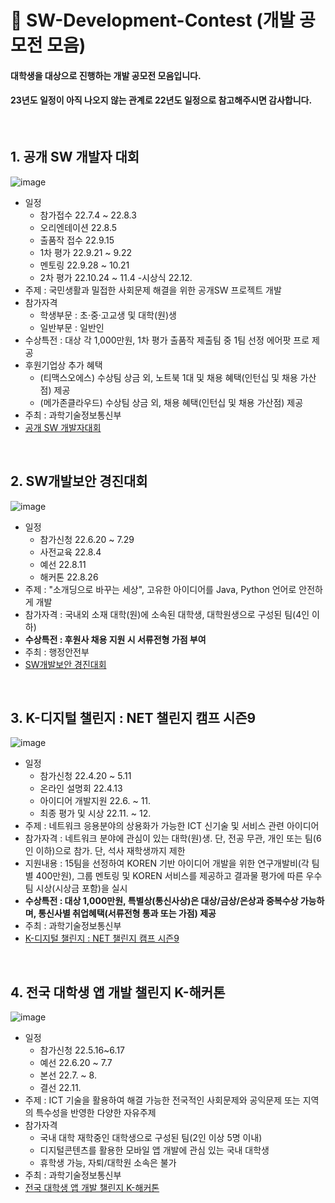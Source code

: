 # :date: SW-Development-Contest (개발 공모전 모음)

#### 대학생을 대상으로 진행하는 개발 공모전 모음입니다.
#### 23년도 일정이 아직 나오지 않는 관계로 22년도 일정으로 참고해주시면 감사합니다.

<br>


## 1. 공개 SW 개발자 대회
![image](https://user-images.githubusercontent.com/68285922/215020919-d02db510-7f60-4f6b-9c70-ae37c9030a81.png)

- 일정
   - 참가접수 22.7.4 ~ 22.8.3
   - 오리엔테이션 22.8.5
   - 출품작 접수 22.9.15
   - 1차 평가 22.9.21 ~ 9.22
   - 멘토링 22.9.28 ~ 10.21
   - 2차 평가 22.10.24 ~ 11.4
   -시상식 22.12.
- 주제 : 국민생활과 밀접한 사회문제 해결을 위한 공개SW 프로젝트 개발
- 참가자격 
   - 학생부문 : 초·중·고교생 및 대학(원)생
   - 일반부문 : 일반인
- 수상특전 : 대상 각 1,000만원, 1차 평가 출품작 제출팀 중 1팀 선정 에어팟 프로 제공
- 후원기업상 추가 혜택
   - (티맥스오에스) 수상팀 상금 외, 노트북 1대 및 채용 혜택(인턴십 및 채용 가산점) 제공
   - (메가존클라우드) 수상팀 상금 외, 채용 혜택(인턴십 및 채용 가산점) 제공
- 주최 : 과학기술정보통신부
- [공개 SW 개발자대회](https://www.oss.kr/dev_competition)

<br>

## 2. SW개발보안 경진대회
![image](https://user-images.githubusercontent.com/68285922/215021428-b51fdf16-8288-4925-86a0-d10efe6b8281.png)

- 일정
   - 참가신청 22.6.20 ~ 7.29
   - 사전교육 22.8.4
   - 예선 22.8.11
   - 해커톤 22.8.26
- 주제 : "소개딩으로 바꾸는 세상", 고유한 아이디어를 Java, Python 언어로 안전하게 개발
- 참가자격 : 국내외 소재 대학(원)에 소속된 대학생, 대학원생으로 구성된 팀(4인 이하)
- **수상특전 : 후원사 채용 지원 시 서류전형 가점 부여**
- 주최 : 행정안전부
- [SW개발보안 경진대회](https://www.securecoding.software)

<br>

## 3. K-디지털 챌린지 : NET 챌린지 캠프 시즌9
![image](https://user-images.githubusercontent.com/68285922/215022586-a05788af-8381-4376-a54d-1dc6007fcc73.png)

- 일정
   - 참가신청 22.4.20 ~ 5.11
   - 온라인 설명회 22.4.13
   - 아이디어 개발지원 22.6. ~ 11.
   - 최종 평가 및 시상 22.11. ~ 12.
- 주제 : 네트워크 응용분야의 상용화가 가능한 ICT 신기술 및 서비스 관련 아이디어
- 참가자격 : 네트워크 분야에 관심이 있는 대학(원)생. 단, 전공 무관, 개인 또는 팀(6인 이하)으로 참가. 단, 석사 재학생까지 제한
- 지원내용 : 15팀을 선정하여 KOREN 기반 아이디어 개발을 위한 연구개발비(각 팀별 400만원),
그룹 멘토링 및 KOREN 서비스를 제공하고 결과물 평가에 따른 우수팀 시상(시상금 포함)을 실시
- **수상특전 : 대상 1,000만원, 특별상(통신사상)은 대상/금상/은상과 중복수상 가능하며, 통신사별 취업혜택(서류전형 통과 또는 가점) 제공**
- 주최 : 과학기술정보통신부
- [K-디지털 챌린지 : NET 챌린지 캠프 시즌9](https://www.koren.kr/kor/Alram/contyView.asp?s=15&page=1)

<br>

## 4. 전국 대학생 앱 개발 챌린지 K-해커톤
![image](https://user-images.githubusercontent.com/68285922/215024895-d5627855-8d2a-482e-8d15-b9124b07dcd4.png)

- 일정
   - 참가신청 22.5.16~6.17
   - 예선 22.6.20 ~ 7.7
   - 본선 22.7. ~ 8.
   - 결선 22.11.
- 주제 : ICT 기술을 활용하여 해결 가능한 전국적인 사회문제와 공익문제 또는 지역의 특수성을 반영한 다양한 자유주제
- 참가자격
   - 국내 대학 재학중인 대학생으로 구성된 팀(2인 이상 5명 이내)
   - 디지털콘텐츠를 활용한 모바일 앱 개발에 관심 있는 국내 대학생
   - 휴학생 가능, 자퇴/대학원 소속은 불가
- 주최 : 과학기술정보통신부
- [전국 대학생 앱 개발 챌린지 K-해커톤](http://www.k-hackathon.com/)
